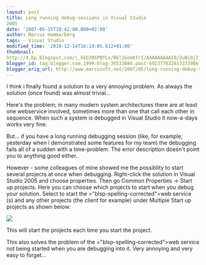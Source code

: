 ```yaml
---
layout: post
title: Long running debug-sessions in Visual Studio
2005
date: '2007-05-15T10:42:00.000+02:00'
author: Marcus Hammarberg
tags: - Visual Studio
modified_time: '2010-12-14T16:19:05.612+01:00'
thumbnail:
http://4.bp.blogspot.com/\_kkDJOSPNTLs/Rkl1GoeKfrI/AAAAAAAAAI8/2uBiQjIj2nY/s72-c/solutionprops.JPG
blogger_id: tag:blogger.com,1999:blog-36533086.post-692377622613333906
blogger_orig_url: http://www.marcusoft.net/2007/05/long-running-debug-sessions-in-visual.html
---
```



<div>

I think i finally found a solution to a very annoying problem. As always
the solution (once found) was almost trivial...

</div>

<div>

</div>



<div>

Here's the problem; in many modern system architectures there are at
least one webservice involved, sometimes more than one that call each
other in sequence. When such a system is debugged in Visual Studio it
now-a-days works very fine.

</div>

<div>

</div>



<div>

But... if you have a long running debugging session (like, for example,
yesterday when i demonstrated some features for my team) the debugging
fails all of a sudden with a time-problem. The error description doesn't
point you to anything good either.

</div>

<div>

</div>



<div>

However - some colleagues of mine showed me the possiblity to start
several projects at once when debugging. Right-click the solution in
Visual Studio 2005 and choose properties. Then go Common Properties -\>
<span id="SPELLING_ERROR_0" class="blsp-spelling-corrected">Start
up</span> projects. Here you can choose which projects to start when you
debug your solution. Select to start the <span>="blsp-spelling-corrected">web service</span> (s) and <span
id="SPELLING_ERROR_2" class="blsp-spelling-corrected">any other</span>
projects (the client for example) under Multiple <span
id="SPELLING_ERROR_3" class="blsp-spelling-corrected">Start up</span>
projects as shown below:

</div>

<div>

</div>

<img
src="http://4.bp.blogspot.com/_kkDJOSPNTLs/Rkl1GoeKfrI/AAAAAAAAAI8/2uBiQjIj2nY/s320/solutionprops.JPG"
id="BLOGGER_PHOTO_ID_5064708012758433458"
style="DISPLAY: block; MARGIN: 0px auto 10px; CURSOR: hand; TEXT-ALIGN: center"
data-border="0" />

<div>

</div>



<div>

This will start the projects each time you start the project.

</div>

<div>

</div>

<div>

This also solves the problem of the <span>="blsp-spelling-corrected">web service</span> not being started
when you are debugging into it. Very annoying and very easy to forget...

</div>
